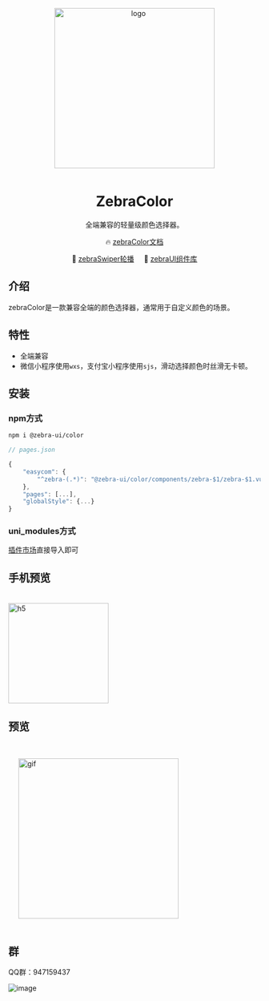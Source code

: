 <p align="center">
	<img alt="logo" src="https://assets-1256020106.cos.ap-beijing.myqcloud.com/zebra-color/title.png" width="320" style="margin-bottom: 10px;">
</p>

<h1 align="center">ZebraColor</h1>

<p align="center">全端兼容的轻量级颜色选择器。</p>

<p align="center">
	🔥 <a href="https://color.zebraui.com/">zebraColor文档</a>
</p>

<p align="center">
	🚀 <a href="https://swiper.zebraui.com/">zebraSwiper轮播</a>
	&nbsp;
	&nbsp;
	🚀 <a href="https://zebraui.com/" target="_blank">zebraUI组件库</a>
</p>

## 介绍

zebraColor是一款兼容全端的颜色选择器，通常用于自定义颜色的场景。

## 特性

- 全端兼容
- 微信小程序使用`wxs`，支付宝小程序使用`sjs`，滑动选择颜色时丝滑无卡顿。

## 安装

### npm方式

```bash
npm i @zebra-ui/color
```

```js
// pages.json

{
	"easycom": {
		"^zebra-(.*)": "@zebra-ui/color/components/zebra-$1/zebra-$1.vue"
	},
	"pages": [...],
	"globalStyle": {...}
}
```

### uni_modules方式

[插件市场](https://ext.dcloud.net.cn)直接导入即可

## 手机预览

<div>
	<img alt="h5" src="https://assets-1256020106.cos.ap-beijing.myqcloud.com/zebra-color/code.png" style="width:200px;margin-top:20px;"  />
</div>

## 预览
<div style="display:flex;flex-wrap:wrap;margin-top:30px;">
 <img alt="gif" src="https://assets-1256020106.cos.ap-beijing.myqcloud.com/zebra-color/zebra-color-preview-gif.gif" width="320" style="margin:20px;" />
</div>

## 群

QQ群：947159437

![image](https://assets-1256020106.cos.ap-beijing.myqcloud.com/zebra-swiper/zebra-swiper-group-code.png)